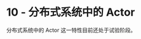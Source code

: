 # 10 - 分布式系统中的 Actor

分布式系统中的 Actor 这一特性目前还处于试验阶段。

































































































































































